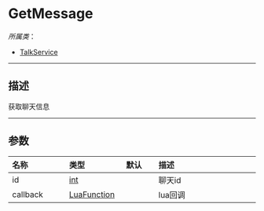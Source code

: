# GetMessage

*所属类*：
* [TalkService](/Api/Classes/GamePlay/TalkService.md)
------------------------------------------------------------------------------------------
## 描述

获取聊天信息

------------------------------------------------------------------------------------------
## 参数

|<div style="width:100px">名称</div>|<div style="width:100px">类型</div>|<div style="width:50px">默认</div>|<div style="width:350px">描述</div>|
|:---|:---|:---|:---|
|id|[int](/Api/DataType/Number.md)||聊天id|
|callback|[LuaFunction](/Api/DataType/LuaFunction.md)||lua回调|
